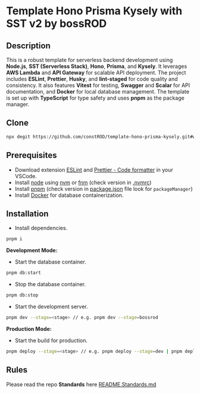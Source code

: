 # Template Hono Prisma Kysely with SST v2 by bossROD

## Description

This is a robust template for serverless backend development using **Node.js**, **SST (Serverless Stack)**, **Hono**, **Prisma**, and **Kysely**. It leverages **AWS Lambda** and **API Gateway** for scalable API deployment. The project includes **ESLint**, **Prettier**, **Husky**, and **lint-staged** for code quality and consistency. It also features **Vitest** for testing, **Swagger** and **Scalar** for API documentation, and **Docker** for local database management. The template is set up with **TypeScript** for type safety and uses **pnpm** as the package manager.

## Clone

```bash
npx degit https://github.com/constROD/template-hono-prisma-kysely.git#with-sst-v2
```

## Prerequisites

- Download extension [ESLint](https://marketplace.visualstudio.com/items?itemName=dbaeumer.vscode-eslint) and [Prettier - Code formatter](https://marketplace.visualstudio.com/items?itemName=esbenp.prettier-vscode) in your VSCode.
- Install [node](https://nodejs.org/en) using [nvm](https://github.com/nvm-sh/nvm) or [fnm](https://github.com/Schniz/fnm) (check version in [.nvmrc](./.nvmrc))
- Install [pnpm](https://pnpm.io/) (check version in [package.json](./package.json) file look for `packageManager`)
- Install [Docker](https://www.docker.com/) for database containerization.

## Installation

- Install dependencies.

```bash
pnpm i
```

**Development Mode:**

- Start the database container.
```bash
pnpm db:start
```

- Stop the database container.
```bash
pnpm db:stop
```

- Start the development server.
```bash
pnpm dev --stage=<stage> // e.g. pnpm dev --stage=bossrod
```

**Production Mode:**

- Start the build for production.
```bash
pnpm deploy --stage=<stage> // e.g. pnpm deploy --stage=dev | pnpm deploy --stage=prod
```

## Rules

Please read the repo **Standards** here [README.Standards.md](./README.Standards.md)
